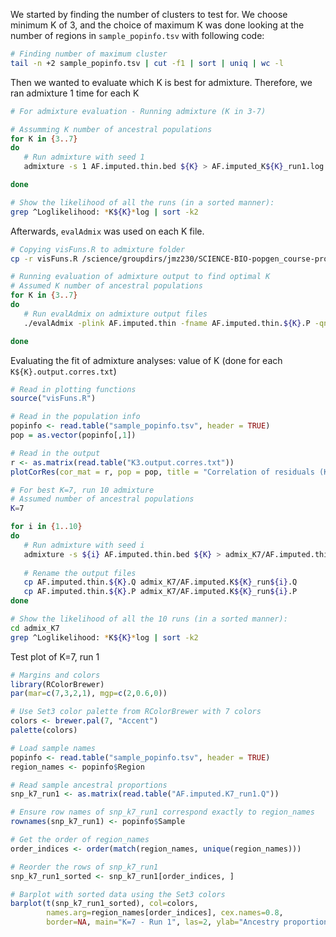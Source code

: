 We started by finding the number of clusters to test for. 
We choose minimum K of 3, and the choice of maximum K was done looking at the number of regions in `sample_popinfo.tsv` with following code: 

```bash
# Finding number of maximum cluster
tail -n +2 sample_popinfo.tsv | cut -f1 | sort | uniq | wc -l
```
Then we wanted to evaluate which K is best for admixture. Therefore, we ran admixture 1 time for each K

```bash
# For admixture evaluation - Running admixture (K in 3-7)

# Assumming K number of ancestral populations
for K in {3..7}
do
   # Run admixture with seed 1
   admixture -s 1 AF.imputed.thin.bed ${K} > AF.imputed_K${K}_run1.log

done

# Show the likelihood of all the runs (in a sorted manner):
grep ^Loglikelihood: *K${K}*log | sort -k2
```
Afterwards, `evalAdmix` was used on each K file.

```bash
# Copying visFuns.R to admixture folder
cp -r visFuns.R /science/groupdirs/jmz230/SCIENCE-BIO-popgen_course-project/Group2_ArcticFox/admixture/

# Running evaluation of admixture output to find optimal K
# Assumed K number of ancestral populations
for K in {3..7}
do
   # Run evalAdmix on admixture output files
   ./evalAdmix -plink AF.imputed.thin -fname AF.imputed.thin.${K}.P -qname AF.imputed.thin.${K}.Q -o K${K}.output.corres.txt

done
```

Evaluating the fit of admixture analyses: value of K (done for each `K${K}.output.corres.txt`)
```R
# Read in plotting functions
source("visFuns.R")

# Read in the population info
popinfo <- read.table("sample_popinfo.tsv", header = TRUE)
pop = as.vector(popinfo[,1])

# Read in the output 
r <- as.matrix(read.table("K3.output.corres.txt"))
plotCorRes(cor_mat = r, pop = pop, title = "Correlation of residuals (K=3)", max_z=0.15, min_z=-0.15)
```

```bash
# For best K=7, run 10 admixture
# Assumed number of ancestral populations 
K=7

for i in {1..10}
do
   # Run admixture with seed i
   admixture -s ${i} AF.imputed.thin.bed ${K} > admix_K7/AF.imputed.thin.K${K}_run${i}.log
   
   # Rename the output files
   cp AF.imputed.thin.${K}.Q admix_K7/AF.imputed.K${K}_run${i}.Q
   cp AF.imputed.thin.${K}.P admix_K7/AF.imputed.K${K}_run${i}.P
done

# Show the likelihood of all the 10 runs (in a sorted manner):
cd admix_K7
grep ^Loglikelihood: *K${K}*log | sort -k2
```


Test plot of K=7, run 1
```R
# Margins and colors
library(RColorBrewer)
par(mar=c(7,3,2,1), mgp=c(2,0.6,0))

# Use Set3 color palette from RColorBrewer with 7 colors
colors <- brewer.pal(7, "Accent")
palette(colors)

# Load sample names
popinfo <- read.table("sample_popinfo.tsv", header = TRUE)
region_names <- popinfo$Region

# Read sample ancestral proportions
snp_k7_run1 <- as.matrix(read.table("AF.imputed.K7_run1.Q"))

# Ensure row names of snp_k7_run1 correspond exactly to region_names
rownames(snp_k7_run1) <- popinfo$Sample

# Get the order of region_names
order_indices <- order(match(region_names, unique(region_names)))

# Reorder the rows of snp_k7_run1
snp_k7_run1_sorted <- snp_k7_run1[order_indices, ]

# Barplot with sorted data using the Set3 colors
barplot(t(snp_k7_run1_sorted), col=colors, 
        names.arg=region_names[order_indices], cex.names=0.8,
        border=NA, main="K=7 - Run 1", las=2, ylab="Ancestry proportion")

```
